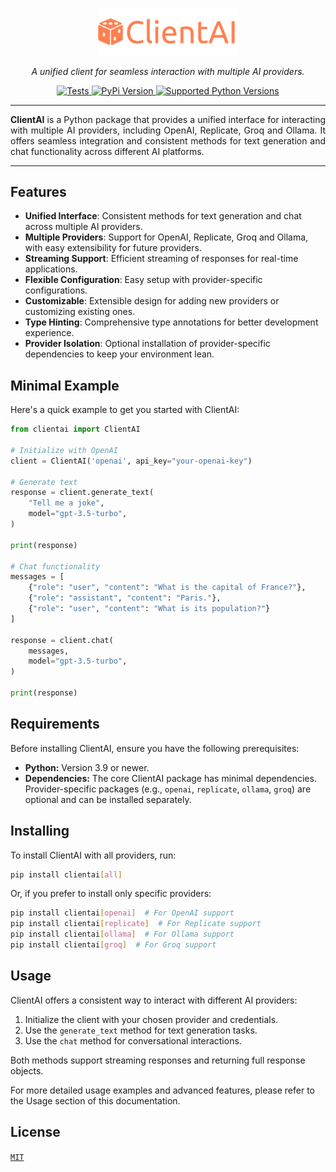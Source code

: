 <style>
    .md-typeset h1,
    .md-content__button {
        display: none;
    }
</style>

<p align="center">
  <a href="https://github.com/igorbenav/clientai">
    <img src="assets/ClientAI.png?raw=true" alt="ClientAI logo" width="45%" height="auto">
  </a>
</p>
<p align="center" markdown=1>
  <i>A unified client for seamless interaction with multiple AI providers.</i>
</p>
<p align="center" markdown=1>
<a href="https://github.com/igorbenav/clientai/actions/workflows/tests.yml">
  <img src="https://github.com/igorbenav/clientai/actions/workflows/tests.yml/badge.svg" alt="Tests"/>
</a>
<a href="https://pypi.org/project/clientai/">
  <img src="https://img.shields.io/pypi/v/clientai?color=%2334D058&label=pypi%20package" alt="PyPi Version"/>
</a>
<a href="https://pypi.org/project/clientai/">
  <img src="https://img.shields.io/pypi/pyversions/clientai.svg?color=%2334D058" alt="Supported Python Versions"/>
</a>
</p>
<hr>
<p align="justify">
<b>ClientAI</b> is a Python package that provides a unified interface for interacting with multiple AI providers, including OpenAI, Replicate, Groq and Ollama. It offers seamless integration and consistent methods for text generation and chat functionality across different AI platforms.
</p>
<hr>

## Features

- **Unified Interface**: Consistent methods for text generation and chat across multiple AI providers.
- **Multiple Providers**: Support for OpenAI, Replicate, Groq and Ollama, with easy extensibility for future providers.
- **Streaming Support**: Efficient streaming of responses for real-time applications.
- **Flexible Configuration**: Easy setup with provider-specific configurations.
- **Customizable**: Extensible design for adding new providers or customizing existing ones.
- **Type Hinting**: Comprehensive type annotations for better development experience.
- **Provider Isolation**: Optional installation of provider-specific dependencies to keep your environment lean.

## Minimal Example

Here's a quick example to get you started with ClientAI:

```python
from clientai import ClientAI

# Initialize with OpenAI
client = ClientAI('openai', api_key="your-openai-key")

# Generate text
response = client.generate_text(
    "Tell me a joke",
    model="gpt-3.5-turbo",
)

print(response)

# Chat functionality
messages = [
    {"role": "user", "content": "What is the capital of France?"},
    {"role": "assistant", "content": "Paris."},
    {"role": "user", "content": "What is its population?"}
]

response = client.chat(
    messages,
    model="gpt-3.5-turbo",
)

print(response)
```

## Requirements

Before installing ClientAI, ensure you have the following prerequisites:

* **Python:** Version 3.9 or newer.
* **Dependencies:** The core ClientAI package has minimal dependencies. Provider-specific packages (e.g., `openai`, `replicate`, `ollama`, `groq`) are optional and can be installed separately.

## Installing

To install ClientAI with all providers, run:

```sh
pip install clientai[all]
```

Or, if you prefer to install only specific providers:

```sh
pip install clientai[openai]  # For OpenAI support
pip install clientai[replicate]  # For Replicate support
pip install clientai[ollama]  # For Ollama support
pip install clientai[groq]  # For Groq support
```

## Usage

ClientAI offers a consistent way to interact with different AI providers:

1. Initialize the client with your chosen provider and credentials.
2. Use the `generate_text` method for text generation tasks.
3. Use the `chat` method for conversational interactions.

Both methods support streaming responses and returning full response objects.

For more detailed usage examples and advanced features, please refer to the Usage section of this documentation.

## License

[`MIT`](community/LICENSE.md)